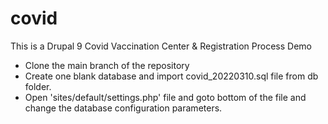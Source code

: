# covid
This is a Drupal 9 Covid Vaccination Center &amp; Registration Process Demo

- Clone the main branch of the repository
- Create one blank database and import covid_20220310.sql file from db folder.
- Open 'sites/default/settings.php' file and goto bottom of the file and change the database configuration parameters.
